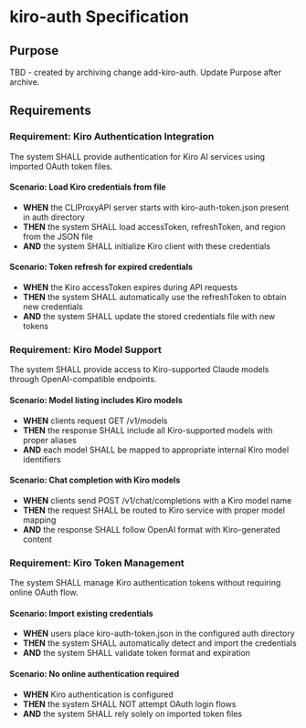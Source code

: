 # kiro-auth Specification

## Purpose
TBD - created by archiving change add-kiro-auth. Update Purpose after archive.
## Requirements
### Requirement: Kiro Authentication Integration
The system SHALL provide authentication for Kiro AI services using imported OAuth token files.

#### Scenario: Load Kiro credentials from file
- **WHEN** the CLIProxyAPI server starts with kiro-auth-token.json present in auth directory
- **THEN** the system SHALL load accessToken, refreshToken, and region from the JSON file
- **AND** the system SHALL initialize Kiro client with these credentials

#### Scenario: Token refresh for expired credentials
- **WHEN** the Kiro accessToken expires during API requests
- **THEN** the system SHALL automatically use the refreshToken to obtain new credentials
- **AND** the system SHALL update the stored credentials file with new tokens

### Requirement: Kiro Model Support
The system SHALL provide access to Kiro-supported Claude models through OpenAI-compatible endpoints.

#### Scenario: Model listing includes Kiro models
- **WHEN** clients request GET /v1/models
- **THEN** the response SHALL include all Kiro-supported models with proper aliases
- **AND** each model SHALL be mapped to appropriate internal Kiro model identifiers

#### Scenario: Chat completion with Kiro models
- **WHEN** clients send POST /v1/chat/completions with a Kiro model name
- **THEN** the request SHALL be routed to Kiro service with proper model mapping
- **AND** the response SHALL follow OpenAI format with Kiro-generated content

### Requirement: Kiro Token Management
The system SHALL manage Kiro authentication tokens without requiring online OAuth flow.

#### Scenario: Import existing credentials
- **WHEN** users place kiro-auth-token.json in the configured auth directory
- **THEN** the system SHALL automatically detect and import the credentials
- **AND** the system SHALL validate token format and expiration

#### Scenario: No online authentication required
- **WHEN** Kiro authentication is configured
- **THEN** the system SHALL NOT attempt OAuth login flows
- **AND** the system SHALL rely solely on imported token files

